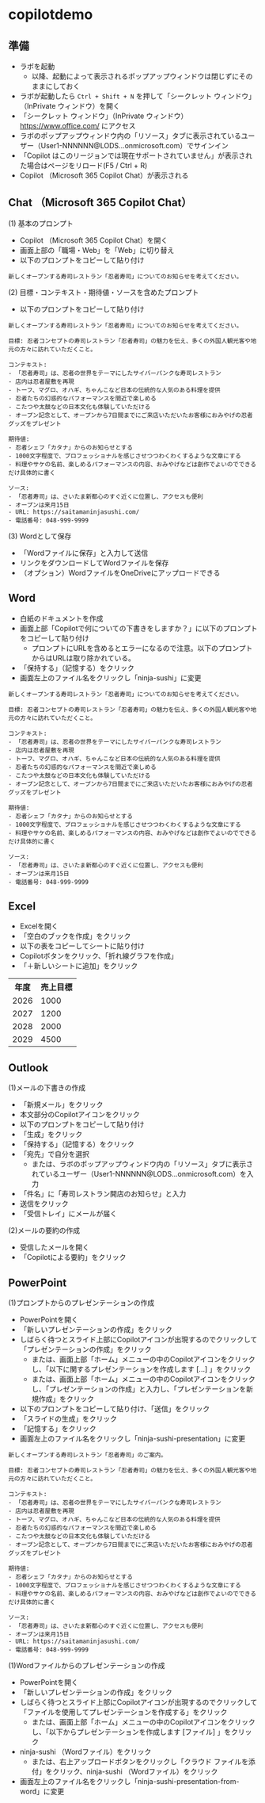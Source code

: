 # copilotdemo

## 準備

- ラボを起動
  - 以降、起動によって表示されるポップアップウィンドウは閉じずにそのままにしておく
- ラボが起動したら `Ctrl + Shift + N` を押して「シークレット ウィンドウ」（InPrivate ウィンドウ）を開く
- 「シークレット ウィンドウ」（InPrivate ウィンドウ）https://www.office.com/ にアクセス
- ラボのポップアップウィンドウ内の「リソース」タブに表示されているユーザー（User1-NNNNNN@LODS...onmicrosoft.com）でサインイン
- 「Copilot はこのリージョンでは現在サポートされていません」が表示された場合はページをリロード(F5 / Ctrl + R)
- Copilot （Microsoft 365 Copilot Chat）が表示される

## Chat （Microsoft 365 Copilot Chat）

(1) 基本のプロンプト

- Copilot （Microsoft 365 Copilot Chat）を開く
- 画面上部の「職場・Web」を「Web」に切り替え
- 以下のプロンプトをコピーして貼り付け

```
新しくオープンする寿司レストラン「忍者寿司」についてのお知らせを考えてください。
```

(2) 目標・コンテキスト・期待値・ソースを含めたプロンプト

- 以下のプロンプトをコピーして貼り付け

```
新しくオープンする寿司レストラン「忍者寿司」についてのお知らせを考えてください。

目標: 忍者コンセプトの寿司レストラン「忍者寿司」の魅力を伝え、多くの外国人観光客や地元の方々に訪れていただくこと。

コンテキスト:
- 「忍者寿司」は、忍者の世界をテーマにしたサイバーパンクな寿司レストラン
- 店内は忍者屋敷を再現
- トーフ、マグロ、オハギ、ちゃんこなど日本の伝統的な人気のある料理を提供
- 忍者たちの幻惑的なパフォーマンスを間近で楽しめる
- こたつや太鼓などの日本文化も体験していただける
- オープン記念として、オープンから7日間までにご来店いただいたお客様におみやげの忍者グッズをプレゼント

期待値:
- 忍者シェフ「カタナ」からのお知らせとする
- 1000文字程度で、プロフェッショナルを感じさせつつわくわくするような文章にする
- 料理やサケの名前、楽しめるパフォーマンスの内容、おみやげなどは創作でよいのでできるだけ具体的に書く

ソース:
- 「忍者寿司」は、さいたま新都心のすぐ近くに位置し、アクセスも便利
- オープンは来月15日
- URL: https://saitamaninjasushi.com/
- 電話番号: 048-999-9999
```

(3) Wordとして保存

- 「Wordファイルに保存」と入力して送信
- リンクをダウンロードしてWordファイルを保存
- （オプション）WordファイルをOneDriveにアップロードできる

## Word

- 白紙のドキュメントを作成
- 画面上部「Copilotで何についての下書きをしますか？」に以下のプロンプトをコピーして貼り付け
  - プロンプトにURLを含めるとエラーになるので注意。以下のプロンプトからはURLは取り除かれている。
- 「保持する」（記憶する）をクリック
- 画面左上のファイル名をクリックし「ninja-sushi」に変更

```
新しくオープンする寿司レストラン「忍者寿司」についてのお知らせを考えてください。

目標: 忍者コンセプトの寿司レストラン「忍者寿司」の魅力を伝え、多くの外国人観光客や地元の方々に訪れていただくこと。

コンテキスト:
- 「忍者寿司」は、忍者の世界をテーマにしたサイバーパンクな寿司レストラン
- 店内は忍者屋敷を再現
- トーフ、マグロ、オハギ、ちゃんこなど日本の伝統的な人気のある料理を提供
- 忍者たちの幻惑的なパフォーマンスを間近で楽しめる
- こたつや太鼓などの日本文化も体験していただける
- オープン記念として、オープンから7日間までにご来店いただいたお客様におみやげの忍者グッズをプレゼント

期待値:
- 忍者シェフ「カタナ」からのお知らせとする
- 1000文字程度で、プロフェッショナルを感じさせつつわくわくするような文章にする
- 料理やサケの名前、楽しめるパフォーマンスの内容、おみやげなどは創作でよいのでできるだけ具体的に書く

ソース:
- 「忍者寿司」は、さいたま新都心のすぐ近くに位置し、アクセスも便利
- オープンは来月15日
- 電話番号: 048-999-9999
```

## Excel

- Excelを開く
- 「空白のブックを作成」をクリック
- 以下の表をコピーしてシートに貼り付け
- Copilotボタンをクリック、「折れ線グラフを作成」
- 「＋新しいシートに追加」をクリック

<table>
  <tr>
    <th>年度</th>
    <th>売上目標</th>
  </tr>  
  <tr>
    <td>2026</td>
    <td>1000</td>
  </tr>  
  <tr>
    <td>2027</td>
    <td>1200</td>
  </tr>  
  <tr>
    <td>2028</td>
    <td>2000</td>
  </tr>  
  <tr>
    <td>2029</td>
    <td>4500</td>
  </tr>  
</table>

## Outlook

(1)メールの下書きの作成

- 「新規メール」をクリック
- 本文部分のCopilotアイコンをクリック
- 以下のプロンプトをコピーして貼り付け
- 「生成」をクリック
- 「保持する」（記憶する）をクリック
- 「宛先」で自分を選択
  - または、ラボのポップアップウィンドウ内の「リソース」タブに表示されているユーザー（User1-NNNNNN@LODS...onmicrosoft.com）を入力
- 「件名」に「寿司レストラン開店のお知らせ」と入力
- 送信をクリック
- 「受信トレイ」にメールが届く

(2)メールの要約の作成

- 受信したメールを開く
- 「Copilotによる要約」をクリック

## PowerPoint

(1)プロンプトからのプレゼンテーションの作成

- PowerPointを開く
- 「新しいプレゼンテーションの作成」をクリック
- しばらく待つとスライド上部にCopilotアイコンが出現するのでクリックして「プレゼンテーションの作成」をクリック
  - または、画面上部「ホーム」メニューの中のCopilotアイコンをクリックし、「以下に関するプレゼンテーションを作成します [...] 」をクリック
  - または、画面上部「ホーム」メニューの中のCopilotアイコンをクリックし、「プレゼンテーションの作成」と入力し、「プレゼンテーションを新規作成」をクリック
- 以下のプロンプトをコピーして貼り付け、「送信」をクリック
- 「スライドの生成」をクリック
- 「記憶する」をクリック
- 画面左上のファイル名をクリックし「ninja-sushi-presentation」に変更

```
新しくオープンする寿司レストラン「忍者寿司」のご案内。

目標: 忍者コンセプトの寿司レストラン「忍者寿司」の魅力を伝え、多くの外国人観光客や地元の方々に訪れていただくこと。

コンテキスト:
- 「忍者寿司」は、忍者の世界をテーマにしたサイバーパンクな寿司レストラン
- 店内は忍者屋敷を再現
- トーフ、マグロ、オハギ、ちゃんこなど日本の伝統的な人気のある料理を提供
- 忍者たちの幻惑的なパフォーマンスを間近で楽しめる
- こたつや太鼓などの日本文化も体験していただける
- オープン記念として、オープンから7日間までにご来店いただいたお客様におみやげの忍者グッズをプレゼント

期待値:
- 忍者シェフ「カタナ」からのお知らせとする
- 1000文字程度で、プロフェッショナルを感じさせつつわくわくするような文章にする
- 料理やサケの名前、楽しめるパフォーマンスの内容、おみやげなどは創作でよいのでできるだけ具体的に書く

ソース:
- 「忍者寿司」は、さいたま新都心のすぐ近くに位置し、アクセスも便利
- オープンは来月15日
- URL: https://saitamaninjasushi.com/
- 電話番号: 048-999-9999
```

(1)Wordファイルからのプレゼンテーションの作成

- PowerPointを開く
- 「新しいプレゼンテーションの作成」をクリック
- しばらく待つとスライド上部にCopilotアイコンが出現するのでクリックして「ファイルを使用してプレゼンテーションを作成する」をクリック
  - または、画面上部「ホーム」メニューの中のCopilotアイコンをクリックし、「以下からプレゼンテーションを作成します [ファイル] 」をクリック
- ninja-sushi （Wordファイル）をクリック
  - または、右上アップロードボタンをクリックし「クラウド ファイルを添付」をクリック、ninja-sushi （Wordファイル）をクリック
- 画面左上のファイル名をクリックし「ninja-sushi-presentation-from-word」に変更


